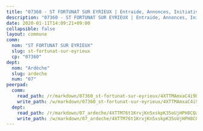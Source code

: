 ```yaml
---
title: "07360 - ST FORTUNAT SUR EYRIEUX | Entraide, Annonces, Initiatives"
description: "07360 - ST FORTUNAT SUR EYRIEUX | Entraide, Annonces, Initiatives"
date: 2020-01-11T14:09:21+09:00
collapsible: false
layout: commune
comm:
  nom: "ST FORTUNAT SUR EYRIEUX"
  slug: st-fortunat-sur-eyrieux
  cp: "07360"
dept:
  nom: "Ardèche"
  slug: ardeche
  num: "07"
peerpad:
  comm:
    read_path: /r/markdown/07360_st-fortunat-sur-eyrieux/4XTTMAmxaC4i9QhMWf1d7TgfNzSMSDHxjMmBwLcfJhgu6LPtB
    write_path: /w/markdown/07360_st-fortunat-sur-eyrieux/4XTTMAmxaC4i9QhMWf1d7TgfNzSMSDHxjMmBwLcfJhgu6LPtB-K3TgUNgDTv95upn7orkjgrhCvkqY2S3hnW7cramMguTE9N4dUPdL8NcF53MSEMMPoKiQCy4jxpvExL5bNMTBFeUPEsDMVZugF16WQHi55LEcxYNUXgggjqoZfkMEiuEgWLQkSnHD
  dept:
    read_path: /r/markdown/07_ardeche/4XTTM76t1KrvjKn5xskpK35oUjHPH8CQaLdMsC4TVbgaVPp9H
    write_path: /w/markdown/07_ardeche/4XTTM76t1KrvjKn5xskpK35oUjHPH8CQaLdMsC4TVbgaVPp9H-K3TgTz6XqMtb1TG26LozWQGWzYCmeEroVRKKCBntm7SADEzfC88gC5qx4GzHEVb3Y3CHH1FRtgCq45v9wokwFBFS6YysdmDNnD29f5C4C6FuF2ZpCUFJZY3XzmFx1kWscUwpw6qR
---
```


